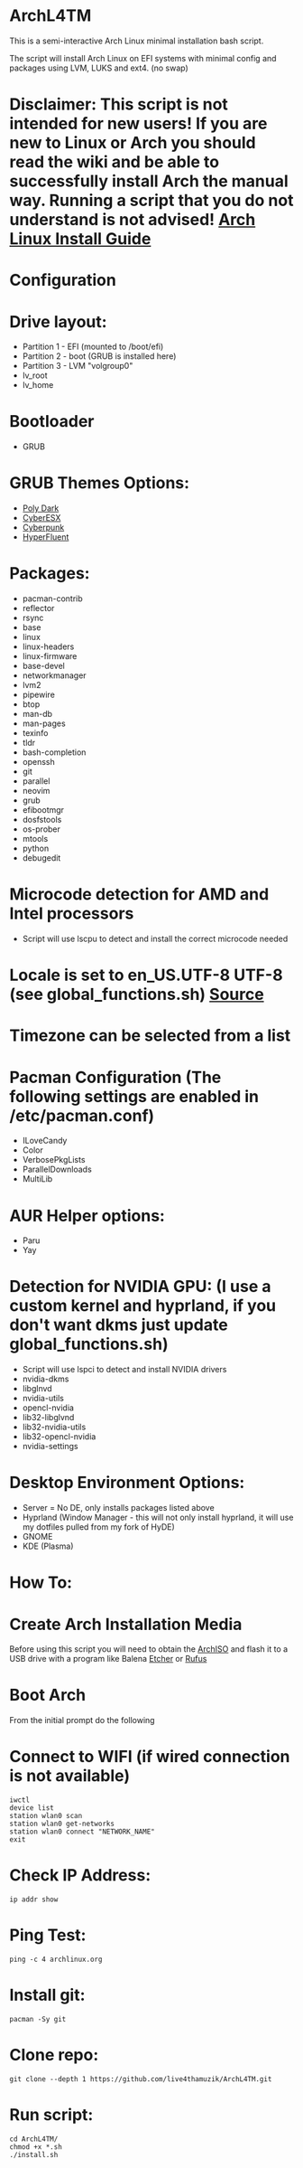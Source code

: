 # ArchL4TM

This is a semi-interactive Arch Linux minimal installation bash script.

The script will install Arch Linux on EFI systems with minimal config and packages using LVM, LUKS and ext4. (no swap)

# Disclaimer: This script is not intended for new users! If you are new to Linux or Arch you should read the wiki and be able to successfully install Arch the manual way. Running a script that you do not understand is not advised! [Arch Linux Install Guide](https://wiki.archlinux.org/title/Installation_guide/)

# Configuration 
  # Drive layout:
  - Partition 1 - EFI (mounted to /boot/efi)
  - Partition 2 - boot (GRUB is installed here)
  - Partition 3 - LVM "volgroup0"
  - lv_root 
  - lv_home 

  # Bootloader
  - GRUB
  
  # GRUB Themes Options:  
  - [Poly Dark](https://github.com/shvchk/poly-dark.git)
  - [CyberESX](https://github.com/HenriqueLopes42/themeGrub.CyberEXS.git)
  - [Cyberpunk](https://gitlab.com/anoopmsivadas/Cyberpunk-GRUB-Theme.git)
  - [HyperFluent](https://github.com/Coopydood/HyperFluent-GRUB-Theme.git)
  
  # Packages:
  - pacman-contrib
  - reflector
  - rsync
  - base
  - linux
  - linux-headers
  - linux-firmware
  - base-devel
  - networkmanager
  - lvm2
  - pipewire
  - btop
  - man-db
  - man-pages
  - texinfo
  - tldr
  - bash-completion
  - openssh
  - git
  - parallel
  - neovim
  - grub
  - efibootmgr
  - dosfstools
  - os-prober
  - mtools
  - python
  - debugedit
 

  # Microcode detection for AMD and Intel processors
  - Script will use lscpu to detect and install the correct microcode needed

  # Locale is set to en_US.UTF-8 UTF-8 (see global_functions.sh) [Source](https://wiki.archlinux.org/title/Locale#)

  # Timezone can be selected from a list

  # Pacman Configuration (The following settings are enabled in /etc/pacman.conf)
  - ILoveCandy
  - Color
  - VerbosePkgLists
  - ParallelDownloads
  - MultiLib

  # AUR Helper options:
  - Paru
  - Yay

  # Detection for NVIDIA GPU: (I use a custom kernel and hyprland, if you don't want dkms just update global_functions.sh)
  - Script will use lspci to detect and install NVIDIA drivers
  - nvidia-dkms
  - libglnvd
  - nvidia-utils
  - opencl-nvidia
  - lib32-libglvnd
  - lib32-nvidia-utils
  - lib32-opencl-nvidia
  - nvidia-settings

  # Desktop Environment Options:
  - Server = No DE, only installs packages listed above
  - Hyprland (Window Manager - this will not only install hyprland, it will use my dotfiles pulled from my fork of HyDE)
  - GNOME
  - KDE (Plasma)


# How To:

# Create Arch Installation Media
  Before using this script you will need to obtain the [ArchISO](https://archlinux.org/download/) and flash it to a USB drive with a program like Balena       [Etcher](https://etcher.balena.io/etcher/) or [Rufus](https://rufus.ie/en/)

# Boot Arch
  From the initial prompt do the following

# Connect to WIFI (if wired connection is not available)
```
iwctl
device list
station wlan0 scan
station wlan0 get-networks
station wlan0 connect "NETWORK_NAME"
exit
```

# Check IP Address:
```
ip addr show
```

# Ping Test:
```
ping -c 4 archlinux.org
```

# Install git:
```
pacman -Sy git
```

# Clone repo:
```
git clone --depth 1 https://github.com/live4thamuzik/ArchL4TM.git
```

# Run script:
```
cd ArchL4TM/
chmod +x *.sh
./install.sh
```
